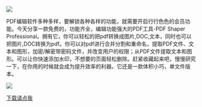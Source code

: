 ![](https://ss2.meipian.me/users/329156845/bd0239d0-4b62-11eb-846f-73d443f42ea5.gif-mobile)

PDF编辑软件多种多样，要解锁各种各样的功能，就需要开启行行色色的会员功能。今天分享一款免费的，功能齐全，编辑功能强大的PDF工具-PDF Shaper Professional。拥有它，你可以轻松的把pdf转换成图片,DOC,文本，同时也可以把图片,DOC转换为pdf。你可以对pdf进行合并分割和重命名，提取PDF文件、文本和图形，加密/解密带密码文件，并改变用户的权限；从PDF文件提取文本和图形。可以让你快速添加水印，不想要的页面轻松删除。赶紧收藏起来吧，慢慢研究一下，在你用的时候就会成为提升效率的利器。它还是一款体积小巧，单文件版本。

![](https://ss2.meipian.me/users/329156845/2dde2620-4b5c-11eb-846f-73d443f42ea5.png-mobile)

[下载请点我](https://www.90pan.com/b2222958)